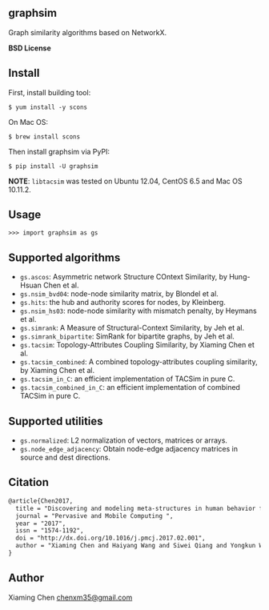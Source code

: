 graphsim
--------

Graph similarity algorithms based on NetworkX.

**BSD License**


Install
-------

First, install building tool:

    $ yum install -y scons

On Mac OS:

    $ brew install scons

Then install graphsim via PyPI:

    $ pip install -U graphsim


**NOTE**: `libtacsim` was tested on Ubuntu 12.04, CentOS 6.5 and Mac OS 10.11.2.


Usage
-----

    >>> import graphsim as gs


Supported algorithms
--------------------

* `gs.ascos`: Asymmetric network Structure COntext Similarity, by Hung-Hsuan Chen et al.
* `gs.nsim_bvd04`: node-node similarity matrix, by Blondel et al.
* `gs.hits`: the hub and authority scores for nodes, by Kleinberg.
* `gs.nsim_hs03`: node-node similarity with mismatch penalty, by Heymans et al.
* `gs.simrank`: A Measure of Structural-Context Similarity, by Jeh et al.
* `gs.simrank_bipartite`: SimRank for bipartite graphs, by Jeh et al.
* `gs.tacsim`: Topology-Attributes Coupling Similarity, by Xiaming Chen et al.
* `gs.tacsim_combined`: A combined topology-attributes coupling similarity, by Xiaming Chen et al.
* `gs.tacsim_in_C`: an efficient implementation of TACSim in pure C.
* `gs.tacsim_combined_in_C`: an efficient implementation of combined TACSim in pure C.


Supported utilities
-------------------

* `gs.normalized`: L2 normalization of vectors, matrices or arrays.
* `gs.node_edge_adjacency`: Obtain node-edge adjacency matrices in source and dest directions.

Citation
----------

```tex
@article{Chen2017,
  title = "Discovering and modeling meta-structures in human behavior from city-scale cellular data ",
  journal = "Pervasive and Mobile Computing ",
  year = "2017",
  issn = "1574-1192",
  doi = "http://dx.doi.org/10.1016/j.pmcj.2017.02.001",
  author = "Xiaming Chen and Haiyang Wang and Siwei Qiang and Yongkun Wang and Yaohui Jin"
}
```

Author
------

Xiaming Chen <chenxm35@gmail.com>
